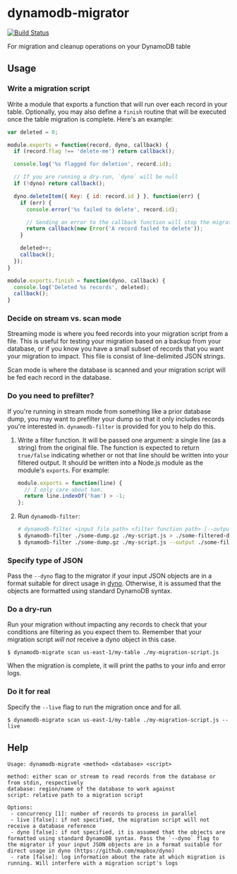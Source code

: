 # dynamodb-migrator

[![Build Status](https://travis-ci.org/mapbox/dynamodb-migrator.svg?branch=master)](https://travis-ci.org/mapbox/dynamodb-migrator)

For migration and cleanup operations on your DynamoDB table

## Usage

### Write a migration script

Write a module that exports a function that will run over each record in your table. Optionally, you may also define a `finish` routine that will be executed once the table migration is complete. Here's an example:

```js
var deleted = 0;

module.exports = function(record, dyno, callback) {
  if (record.flag !== 'delete-me') return callback();

  console.log('%s flagged for deletion', record.id);

  // If you are running a dry-run, `dyno` will be null
  if (!dyno) return callback();

  dyno.deleteItem({ Key: { id: record.id } }, function(err) {
    if (err) {
      console.error('%s failed to delete', record.id);

      // Sending an error to the callback function will stop the migration
      return callback(new Error('A record failed to delete'));
    }

    deleted++;
    callback();
  });
}

module.exports.finish = function(dyno, callback) {
  console.log('Deleted %s records', deleted);
  callback();
}
```

### Decide on stream vs. scan mode

Streaming mode is where you feed records into your migration script from a file. This is useful for testing your migration based on a backup from your database, or if you know you have a small subset of records that you want your migration to impact. This file is consist of line-delimited JSON strings.

Scan mode is where the database is scanned and your migration script will be fed each record in the database.

### Do you need to prefilter?

If you're running in stream mode from something like a prior database dump, you may want to prefilter your dump so that it only includes records you're interested in. `dynamodb-filter` is provided for you to help do this.

1. Write a filter function. It will be passed one argument: a single line (as a string) from the original file. The function is expected to return `true/false` indicating whether or not that line should be written into your filtered output. It should be written into a Node.js module as the module's `exports`. For example:

    ```js
    module.exports = function(line) {
      // I only care about ham.
      return line.indexOf('ham') > -1;
    };
    ```

2. Run `dynamodb-filter`:

    ```sh
    # dynamodb-filter <input file path> <filter function path> [--output <output file path>]
    $ dynamodb-filter ./some-dump.gz ./my-script.js > ./some-filtered-dump.gz
    $ dynamodb-filter ./some-dump.gz ./my-script.js --output ./some-filtered-dump.gz
    ```

### Specify type of JSON

Pass the `--dyno` flag to the migrator if your input JSON objects are in a format suitable for direct usage in [dyno](https://github.com/mapbox/dyno). Otherwise, it is assumed that the objects are formatted using standard DynamoDB syntax.


### Do a dry-run

Run your migration without impacting any records to check that your conditions are filtering as you expect them to. Remember that your migration script *will not* receive a dyno object in this case.

```
$ dynamodb-migrate scan us-east-1/my-table ./my-migration-script.js
```

When the migration is complete, it will print the paths to your info and error logs.

### Do it for real

Specify the `--live` flag to run the migration once and for all.

```
$ dynamodb-migrate scan us-east-1/my-table ./my-migration-script.js --live
```


## Help

```
Usage: dynamodb-migrate <method> <database> <script>

method: either scan or stream to read records from the database or from stdin, respectively
database: region/name of the database to work against
script: relative path to a migration script

Options:
 - concurrency [1]: number of records to process in parallel
 - live [false]: if not specified, the migration script will not receive a database reference
 - dyno [false]: if not specified, it is assumed that the objects are formatted using standard DynamoDB syntax. Pass the `--dyno` flag to the migrator if your input JSON objects are in a format suitable for direct usage in dyno (https://github.com/mapbox/dyno)
 - rate [false]: log information about the rate at which migration is running. Will interfere with a migration script's logs
```
